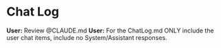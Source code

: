 # Chat Log

**User:** Review @CLAUDE.md
**User:** For the ChatLog.md ONLY include the user chat items, include no System/Assistant responses.
